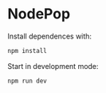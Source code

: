 # NodePop

Install dependences with:

```sh
npm install
```

Start in development mode:


```sh
npm run dev
```